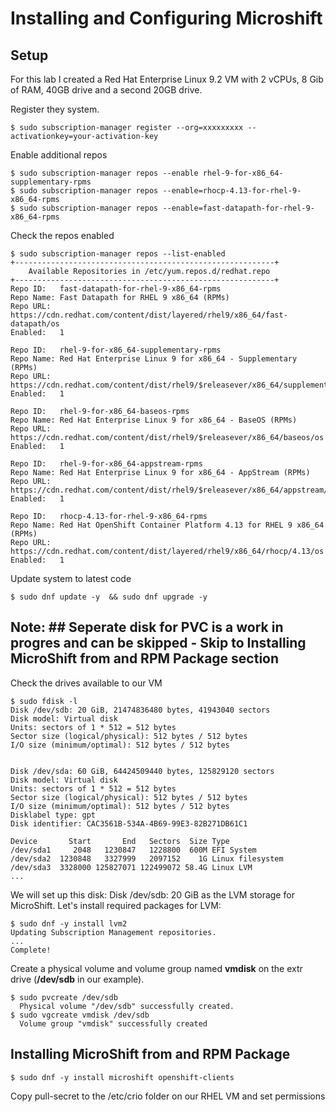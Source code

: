 # Installing and Configuring Microshift

## Setup
For this lab I created a Red Hat Enterprise Linux 9.2 VM with 2 vCPUs, 8 Gib of RAM, 40GB drive and a second 20GB drive.  

Register they system.
```
$ sudo subscription-manager register --org=xxxxxxxxx --activationkey=your-activation-key
```

Enable additional repos
```
$ sudo subscription-manager repos --enable rhel-9-for-x86_64-supplementary-rpms
$ sudo subscription-manager repos --enable=rhocp-4.13-for-rhel-9-x86_64-rpms
$ sudo subscription-manager repos --enable=fast-datapath-for-rhel-9-x86_64-rpms
```

Check the repos enabled
```
$ sudo subscription-manager repos --list-enabled
+----------------------------------------------------------+
    Available Repositories in /etc/yum.repos.d/redhat.repo
+----------------------------------------------------------+
Repo ID:   fast-datapath-for-rhel-9-x86_64-rpms
Repo Name: Fast Datapath for RHEL 9 x86_64 (RPMs)
Repo URL:  https://cdn.redhat.com/content/dist/layered/rhel9/x86_64/fast-datapath/os
Enabled:   1

Repo ID:   rhel-9-for-x86_64-supplementary-rpms
Repo Name: Red Hat Enterprise Linux 9 for x86_64 - Supplementary (RPMs)
Repo URL:  https://cdn.redhat.com/content/dist/rhel9/$releasever/x86_64/supplementary/os
Enabled:   1

Repo ID:   rhel-9-for-x86_64-baseos-rpms
Repo Name: Red Hat Enterprise Linux 9 for x86_64 - BaseOS (RPMs)
Repo URL:  https://cdn.redhat.com/content/dist/rhel9/$releasever/x86_64/baseos/os
Enabled:   1

Repo ID:   rhel-9-for-x86_64-appstream-rpms
Repo Name: Red Hat Enterprise Linux 9 for x86_64 - AppStream (RPMs)
Repo URL:  https://cdn.redhat.com/content/dist/rhel9/$releasever/x86_64/appstream/os
Enabled:   1

Repo ID:   rhocp-4.13-for-rhel-9-x86_64-rpms
Repo Name: Red Hat OpenShift Container Platform 4.13 for RHEL 9 x86_64 (RPMs)
Repo URL:  https://cdn.redhat.com/content/dist/layered/rhel9/x86_64/rhocp/4.13/os
Enabled:   1
```
Update system to latest code  
```
$ sudo dnf update -y  && sudo dnf upgrade -y
```
## Note: ## Seperate disk for PVC is a work in progres and can be skipped - Skip to  Installing MicroShift from and RPM Package section

Check the drives available to our VM
```
$ sudo fdisk -l
Disk /dev/sdb: 20 GiB, 21474836480 bytes, 41943040 sectors
Disk model: Virtual disk    
Units: sectors of 1 * 512 = 512 bytes
Sector size (logical/physical): 512 bytes / 512 bytes
I/O size (minimum/optimal): 512 bytes / 512 bytes


Disk /dev/sda: 60 GiB, 64424509440 bytes, 125829120 sectors
Disk model: Virtual disk    
Units: sectors of 1 * 512 = 512 bytes
Sector size (logical/physical): 512 bytes / 512 bytes
I/O size (minimum/optimal): 512 bytes / 512 bytes
Disklabel type: gpt
Disk identifier: CAC3561B-534A-4B69-99E3-82B271DB61C1

Device       Start       End   Sectors  Size Type
/dev/sda1     2048   1230847   1228800  600M EFI System
/dev/sda2  1230848   3327999   2097152    1G Linux filesystem
/dev/sda3  3328000 125827071 122499072 58.4G Linux LVM
...
```

We will set up this disk: Disk /dev/sdb: 20 GiB as the LVM storage for MicroShift.  Let's install required packages for LVM:
```
$ sudo dnf -y install lvm2
Updating Subscription Management repositories.
...
Complete!

```


Create a physical volume and volume group named **vmdisk** on the extr drive (**/dev/sdb** in our example).  
```
$ sudo pvcreate /dev/sdb
  Physical volume "/dev/sdb" successfully created.
$ sudo vgcreate vmdisk /dev/sdb
  Volume group "vmdisk" successfully created
```

## Installing MicroShift from and RPM Package

```
$ sudo dnf -y install microshift openshift-clients
```

Copy pull-secret to the /etc/crio folder on our RHEL VM and set permissions


